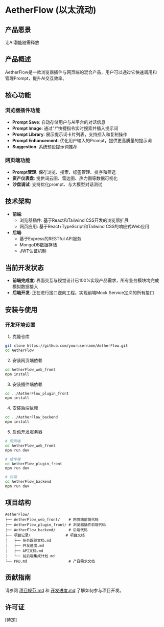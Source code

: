 # AetherFlow (以太流动)

## 产品愿景
让AI潜能随需释放

## 产品概述
AetherFlow是一款浏览器插件与网页端的混合产品，用户可以通过它快速调用和管理Prompt，提升AI交互效率。

## 核心功能
### 浏览器插件功能
- **Prompt Save**: 自动存储用户与AI平台的对话信息
- **Prompt Image**: 通过"/"快捷指令实时搜索并插入提示词
- **Prompt Library**: 展示提示词卡片列表，支持插入和复制操作
- **Prompt Enhancement**: 优化用户输入的Prompt，提供更高质量的提示词
- **Suggestion**: 系统预设提示词推荐

### 网页端功能
- **Prompt管理**: 保存浏览、搜索、标签管理、排序和筛选
- **资产仪表盘**: 提供词云图、雷达图、热力图等数据可视化
- **沙盘调试**: 支持优化prompt、与大模型对话测试

## 技术架构
- **前端**: 
  - 浏览器插件: 基于React和Tailwind CSS开发的浏览器扩展
  - 网页应用: 基于React+TypeScript和Tailwind CSS的响应式Web应用
- **后端**: 
  - 基于Express的RESTful API服务
  - MongoDB数据存储
  - JWT认证机制

## 当前开发状态
- **前端完成度**: 界面交互与视觉设计已100%实现产品需求，所有业务模块均完成模拟数据接入
- **后端开发**: 正在进行接口逆向工程，实现前端Mock Service定义的所有接口

## 安装与使用
### 开发环境设置
1. 克隆仓库
```bash
git clone https://github.com/yourusername/AetherFlow.git
cd AetherFlow
```

2. 安装网页端依赖
```bash
cd AetherFlow_web_front
npm install
```

3. 安装插件端依赖
```bash
cd ../AetherFlow_plugin_front
npm install
```

4. 安装后端依赖
```bash
cd ../AetherFlow_backend
npm install
```

5. 启动开发服务器
```bash
# 网页端
cd AetherFlow_web_front
npm run dev

# 插件端
cd AetherFlow_plugin_front
npm run dev

# 后端
cd AetherFlow_backend
npm run dev
```

## 项目结构
```
AetherFlow/
├── AetherFlow_web_front/    # 网页端前端代码
├── AetherFlow_plugin_front/ # 浏览器插件前端代码
├── AetherFlow_backend/      # 后端代码
├── 项目记录/                # 项目文档
│   ├── 任务跟踪文档.md
│   ├── 开发进度.md
│   ├── API文档.md
│   └── 前后端集成计划.md
└── PRD.md                   # 产品需求文档
```

## 贡献指南
请参阅 [项目规范.md](./项目记录/项目规范.md) 和 [开发进度.md](./项目记录/开发进度.md) 了解如何参与项目开发。

## 许可证
[待定] 
